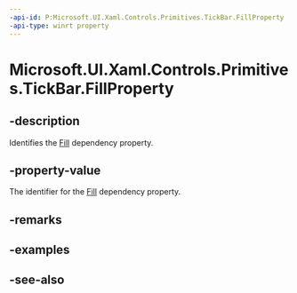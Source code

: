 ```yaml
---
-api-id: P:Microsoft.UI.Xaml.Controls.Primitives.TickBar.FillProperty
-api-type: winrt property
---
```


<!-- Property syntax
public Windows.UI.Xaml.DependencyProperty FillProperty { get; }
-->

# Microsoft.UI.Xaml.Controls.Primitives.TickBar.FillProperty

## -description
Identifies the [Fill](tickbar_fill.md) dependency property.

## -property-value
The identifier for the [Fill](tickbar_fill.md) dependency property.

## -remarks

## -examples

## -see-also
